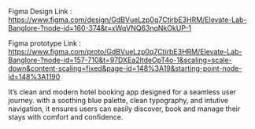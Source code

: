 Figma Design Link : https://www.figma.com/design/GdBVueLzp0q7CtirbE3HRM/Elevate-Lab-Banglore-?node-id=160-374&t=xWqVNQ63nqNkOkUP-1

Figma prototype Link : https://www.figma.com/proto/GdBVueLzp0q7CtirbE3HRM/Elevate-Lab-Banglore-?node-id=157-710&t=97DXEa2ltdeOpT4o-1&scaling=scale-down&content-scaling=fixed&page-id=148%3A19&starting-point-node-id=148%3A1190

It’s clean and modern hotel booking app designed for a seamless user journey. with a soothing blue palette, clean typography, and intutive navigation, it ensures users can easily discover, book and manage their stays with comfort and confidence.
